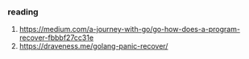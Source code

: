 ### reading
1. https://medium.com/a-journey-with-go/go-how-does-a-program-recover-fbbbf27cc31e
2. https://draveness.me/golang-panic-recover/
